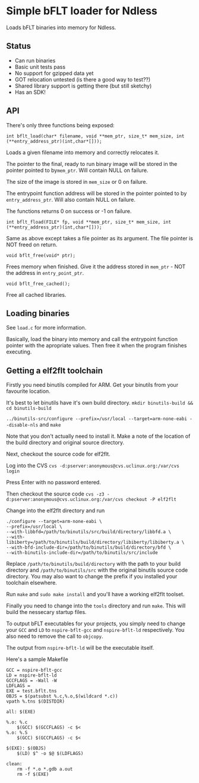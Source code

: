 # Simple bFLT loader for Ndless

Loads bFLT binaries into memory for Ndless.

## Status

* Can run binaries
* Basic unit tests pass
* No support for gzipped data yet
* GOT relocation untested (is there a good way to test??)
* Shared library support is getting there (but still sketchy)
* Has an SDK!

## API

There's only three functions being exposed:

```int bflt_load(char* filename, void **mem_ptr, size_t* mem_size, int (**entry_address_ptr)(int,char*[]));```

Loads a given filename into memory and correctly relocates it.

The pointer to the final, ready to run binary image will be stored in the pointer pointed to by```mem_ptr```. Will contain NULL on failure.

The size of the image is stored in ```mem_size``` or 0 on failure.

The entrypoint function address will be stored in the pointer pointed to by ```entry_address_ptr```. Will also contain NULL on failure.

The functions returns 0 on success or -1 on failure.

```int bflt_fload(FILE* fp, void **mem_ptr, size_t* mem_size, int (**entry_address_ptr)(int,char*[]));```

Same as above except takes a file pointer as its argument. The file pointer is NOT freed on return.

```void bflt_free(void* ptr);```

Frees memory when finished. Give it the address stored in ```mem_ptr``` - NOT the address in ```entry_point_ptr```.

```void bflt_free_cached();```

Free all cached libraries.

## Loading binaries

See ```load.c``` for more information.

Basically, load the binary into memory and call the entrypoint function pointer with the apropriate values. Then free it when the program finishes executing.

## Getting a elf2flt toolchain

Firstly you need binutils compiled for ARM. Get your binutils from your favourite location.

It's best to let binutils have it's own build directory. ```mkdir binutils-build && cd binutils-build```

```../binutils-src/configure --prefix=/usr/local --target=arm-none-eabi --disable-nls``` and ```make```

Note that you don't actually need to install it. Make a note of the location of the build directory and original source directory.

Next, checkout the source code for elf2flt.

Log into the CVS ```cvs -d:pserver:anonymous@cvs.uclinux.org:/var/cvs login```

Press Enter with no password entered.

Then checkout the source code ```cvs -z3 -d:pserver:anonymous@cvs.uclinux.org:/var/cvs checkout -P elf2flt```

Change into the elf2flt directory and run

```
./configure --target=arm-none-eabi \
--prefix=/usr/local \
--with-libbfd=/path/to/binutils/src/build/directory/libbfd.a \
--with-libiberty=/path/to/binutils/build/directory/libiberty/libiberty.a \
--with-bfd-include-dir=/path/to/binutils/build/directory/bfd \
--with-binutils-include-dir=/path/to/binutils/src/include
```

Replace ```/path/to/binutils/build/directory``` with the path to your build directory and ```/path/to/binutils/src``` with the original binutils source code directory. You may also want to change the prefix if you installed your toolchain elsewhere.

Run ```make``` and ```sudo make install``` and you'll have a working elf2flt toolset.

Finally you need to change into the ```tools``` directory and run ```make```. This will build the nessecary startup files.

To output bFLT executables for your projects, you simply need to change your ```GCC``` and ```LD``` to ```nspire-bflt-gcc``` and ```nspire-bflt-ld``` respectively. You also need to remove the call to ```objcopy```.

The output from ```nspire-bflt-ld``` will be the executable itself.

Here's a sample Makefile

```
GCC = nspire-bflt-gcc
LD = nspire-bflt-ld
GCCFLAGS = -Wall -W
LDFLAGS =
EXE = test.bflt.tns
OBJS = $(patsubst %.c,%.o,$(wildcard *.c))
vpath %.tns $(DISTDIR)

all: $(EXE)

%.o: %.c
	$(GCC) $(GCCFLAGS) -c $<
%.o: %.S
	$(GCC) $(GCCFLAGS) -c $<

$(EXE): $(OBJS)
	$(LD) $^ -o $@ $(LDFLAGS)

clean:
	rm -f *.o *.gdb a.out
	rm -f $(EXE)
```